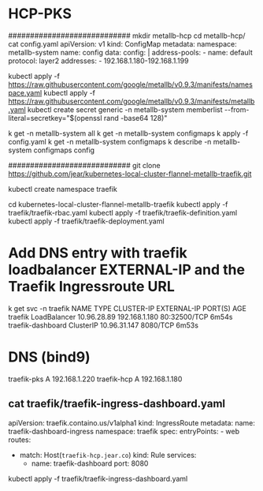 # HCP-PKS

############################
mkdir metallb-hcp
cd metallb-hcp/
cat config.yaml
apiVersion: v1
kind: ConfigMap
metadata:
  namespace: metallb-system
  name: config
data:
  config: |
    address-pools:
    - name: default
      protocol: layer2
      addresses:
      - 192.168.1.180-192.168.1.199

kubectl apply -f https://raw.githubusercontent.com/google/metallb/v0.9.3/manifests/namespace.yaml
kubectl apply -f https://raw.githubusercontent.com/google/metallb/v0.9.3/manifests/metallb.yaml
kubectl create secret generic -n metallb-system memberlist --from-literal=secretkey="$(openssl rand -base64 128)"

k get -n metallb-system all
k get -n metallb-system configmaps
k apply -f config.yaml
k get -n metallb-system configmaps
k describe -n metallb-system configmaps config


############################
git clone https://github.com/jear/kubernetes-local-cluster-flannel-metallb-traefik.git


kubectl create namespace traefik

cd kubernetes-local-cluster-flannel-metallb-traefik
kubectl apply -f traefik/traefik-rbac.yaml
kubectl apply -f traefik/traefik-definition.yaml
kubectl apply -f traefik/traefik-deployment.yaml


# Add DNS entry with traefik loadbalancer EXTERNAL-IP and the Traefik Ingressroute URL
k get svc -n traefik
NAME                TYPE           CLUSTER-IP     EXTERNAL-IP     PORT(S)        AGE
traefik             LoadBalancer   10.96.28.89    192.168.1.180   80:32500/TCP   6m54s
traefik-dashboard   ClusterIP      10.96.31.147   <none>          8080/TCP       6m53s

# DNS (bind9)
traefik-pks     A       192.168.1.220
traefik-hcp     A       192.168.1.180



cat traefik/traefik-ingress-dashboard.yaml
---
apiVersion: traefik.containo.us/v1alpha1
kind: IngressRoute
metadata:
  name: traefik-dashboard-ingress
  namespace: traefik
spec:
  entryPoints:
    - web
  routes:
  - match: Host(`traefik-hcp.jear.co`)
    kind: Rule
    services:
    - name: traefik-dashboard
      port: 8080



kubectl apply -f traefik/traefik-ingress-dashboard.yaml
